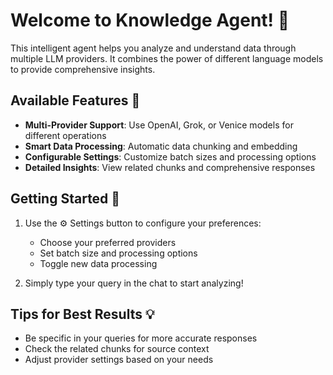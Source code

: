 # Welcome to Knowledge Agent! 🧠

This intelligent agent helps you analyze and understand data through multiple LLM providers. It combines the power of different language models to provide comprehensive insights.

## Available Features 🚀

- **Multi-Provider Support**: Use OpenAI, Grok, or Venice models for different operations
- **Smart Data Processing**: Automatic data chunking and embedding
- **Configurable Settings**: Customize batch sizes and processing options
- **Detailed Insights**: View related chunks and comprehensive responses

## Getting Started 🎯

1. Use the ⚙️ Settings button to configure your preferences:
   - Choose your preferred providers
   - Set batch size and processing options
   - Toggle new data processing

2. Simply type your query in the chat to start analyzing!

## Tips for Best Results 💡

- Be specific in your queries for more accurate responses
- Check the related chunks for source context
- Adjust provider settings based on your needs
